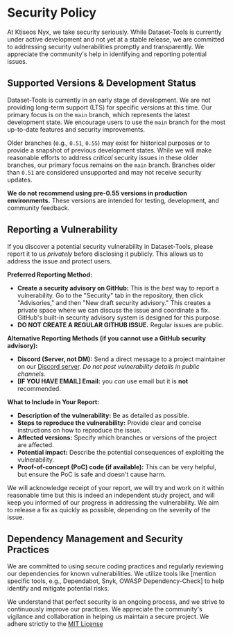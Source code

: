 # Security Policy

At Ktiseos Nyx, we take security seriously. While Dataset-Tools is currently under active development and not yet at a stable release, we are committed to addressing security vulnerabilities promptly and transparently.  We appreciate the community's help in identifying and reporting potential issues.

## Supported Versions & Development Status

Dataset-Tools is currently in an early stage of development.  We are not providing long-term support (LTS) for specific versions at this time.  Our primary focus is on the `main` branch, which represents the latest development state.  We encourage users to use the `main` branch for the most up-to-date features and security improvements.

Older branches (e.g., `0.51`, `0.55`) may exist for historical purposes or to provide a snapshot of previous development states.  While we will make reasonable efforts to address *critical* security issues in these older branches, our primary focus remains on the `main` branch.  Branches older than `0.51` are considered unsupported and may not receive security updates.

**We do not recommend using pre-0.55 versions in production environments.** These versions are intended for testing, development, and community feedback.

## Reporting a Vulnerability

If you discover a potential security vulnerability in Dataset-Tools, please report it to us *privately* before disclosing it publicly. This allows us to address the issue and protect users.

**Preferred Reporting Method:**

*   **Create a security advisory on GitHub:** This is the *best* way to report a vulnerability. Go to the "Security" tab in the repository, then click "Advisories," and then "New draft security advisory." This creates a private space where we can discuss the issue and coordinate a fix. GitHub's built-in security advisory system is designed for this purpose.
* **DO NOT CREATE A REGULAR GITHUB ISSUE.** Regular issues are public.

**Alternative Reporting Methods (if you cannot use a GitHub security advisory):**

*   **Discord (Server, not DM):**  Send a direct message to a project maintainer on our [Discord server](https://discord.gg/HhBSvM9gBY). *Do not post vulnerability details in public channels.*
*  **[IF YOU HAVE EMAIL] Email:** you *can* use email but it is **not** recommended.

**What to Include in Your Report:**

*   **Description of the vulnerability:** Be as detailed as possible.
*   **Steps to reproduce the vulnerability:** Provide clear and concise instructions on how to reproduce the issue.
*   **Affected versions:** Specify which branches or versions of the project are affected.
*   **Potential impact:** Describe the potential consequences of exploiting the vulnerability.
*   **Proof-of-concept (PoC) code (if available):**  This can be very helpful, but ensure the PoC is safe and doesn't cause harm.

We will acknowledge receipt of your report, we will try and work on it within reasonable time but this is indeed an independent study project, and will keep you informed of our progress in addressing the vulnerability. We aim to release a fix as quickly as possible, depending on the severity of the issue.

## Dependency Management and Security Practices

We are committed to using secure coding practices and regularly reviewing our dependencies for known vulnerabilities. We utilize tools like [mention specific tools, e.g., Dependabot, Snyk, OWASP Dependency-Check] to help identify and mitigate potential risks.

We understand that perfect security is an ongoing process, and we strive to continuously improve our practices. We appreciate the community's vigilance and collaboration in helping us maintain a secure project.
We adhere strictly to the [MIT License](https://github.com/Ktiseos-Nyx/Dataset-Tools/blob/main/LICENSE)
